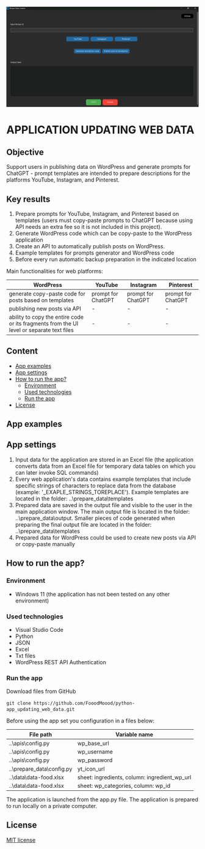 ![Application image - main page](./screenshots/recipe_post_window_first_start.png)

# APPLICATION UPDATING WEB DATA
## Objective
Support users in publishing data on WordPress and generate prompts for ChatGPT - prompt templates are intended to prepare descriptions for the platforms YouTube, Instagram, and Pinterest.

## Key results
1. Prepare prompts for YouTube, Instagram, and Pinterest based on templates (users must copy-paste prompts to ChatGPT because using API needs an extra fee so it is not included in this project).
2. Generate WordPress code which can be copy-paste to the WordPress application
3. Create an API to automatically publish posts on WordPress.
4. Example templates for prompts generator and WordPress code
5. Before every run automatic backup preparation in the indicated location

Main functionalities for web platforms:

| WordPress | YouTube | Instagram | Pinterest |
| ----------- | ----------- | ----------- | ----------- | 
| generate copy-paste code for posts based on templates | prompt for ChatGPT | prompt for ChatGPT | prompt for ChatGPT | 
| publishing new posts via API | - | - | - |
| ability to copy the entire code or its fragments from the UI level or separate text files | - | - | - |


## Content
- [App examples](./README.md#app-examples)
- [App settings](./README.md#app-settings)
- [How to run the app?](./README.md#how-to-run-the-app)
  - [Environment](./README.md#environment)
  - [Used technologies](./README.md#used-technologies)
  - [Run the app](./README.md#run-the-app)
- [License](./README.md#license)

## App examples

## App settings

1. Input data for the application are stored in an Excel file (the application converts data from an Excel file for temporary data tables on which you can later invoke SQL commands)
2. Every web application's data contains example templates that include specific strings of characters to replace data from the database (example: '_EXAPLE_STRINGS_TOREPLACE'). Example templates are located in the folder: ..\prepare_data\templates
3. Prepared data are saved in the output file and visible to the user in the main application window. The main output file is located in the folder: ..\prepare_data\output. Smaller pieces of code generated when preparing the final output file are located in the folder: ..\prepare_data\templates
4. Prepared data for WordPress could be used to create new posts via API or copy-paste manually

## How to run the app?
### Environment
- Windows 11 (the application has not been tested on any other environment)

### Used technologies
- Visual Studio Code
- Python
- JSON
- Excel
- Txt files
- WordPress REST API Authentication

### Run the app
Download files from GitHub
```
git clone https://github.com/FooodMoood/python-app_updating_web_data.git
```

Before using the app set you configuration in a files below:

| File path | Variable name |
| ----------- | ----------- | 
| ..\apis\config.py | wp_base_url |
| ..\apis\config.py | wp_username |
| ..\apis\config.py | wp_password |
| ..\prepare_data\config.py | yt_icon_url |
| ..\data\data-food.xlsx | sheet: ingredients, column: ingredient_wp_url |
| ..\data\data-food.xlsx | sheet: wp_categories, column: wp_id |

The application is launched from the app.py file.
The application is prepared to run locally on a private computer.

## License
[MIT license](https://opensource.org/licenses/MIT)

